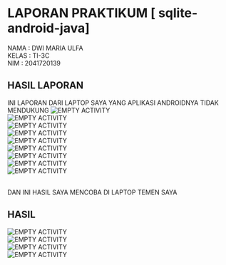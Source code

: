 # LAPORAN PRAKTIKUM [ sqlite-android-java]
NAMA    : DWI MARIA ULFA <BR>
KELAS   : TI-3C <BR>
NIM     : 2041720139 <BR>
## HASIL LAPORAN
INI LAPORAN DARI LAPTOP SAYA YANG APLIKASI ANDROIDNYA TIDAK MENDUKUNG
![EMPTY ACTIVITY](SS/1.jpg) <BR>
![EMPTY ACTIVITY](SS/2.jpg) <BR>
![EMPTY ACTIVITY](SS/3.jpg) <BR>
![EMPTY ACTIVITY](SS/4.jpg) <BR>
![EMPTY ACTIVITY](SS/5.jpg) <BR>
![EMPTY ACTIVITY](SS/6.jpg) <BR>
![EMPTY ACTIVITY](SS/7.jpg) <BR>
![EMPTY ACTIVITY](SS/8.jpg) <BR>
![EMPTY ACTIVITY](SS/9.jpg) <BR> <BR>

DAN INI HASIL SAYA MENCOBA DI LAPTOP TEMEN SAYA
## HASIL
![EMPTY ACTIVITY](SS/10.jpeg) <BR>
![EMPTY ACTIVITY](SS/11.jpeg) <BR>
![EMPTY ACTIVITY](SS/12.jpeg) <BR>
![EMPTY ACTIVITY](SS/13.jpeg) <BR>




